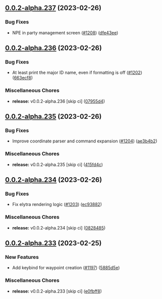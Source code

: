 ## [0.0.2-alpha.237](https://github.com/Wynntils/Artemis/compare/v0.0.2-alpha.236...v0.0.2-alpha.237) (2023-02-26)


### Bug Fixes

* NPE in party management screen ([#1208](https://github.com/Wynntils/Artemis/issues/1208)) ([dfe43ee](https://github.com/Wynntils/Artemis/commit/dfe43ee5515cc330d492d56f0712cab8e8906fed))

## [0.0.2-alpha.236](https://github.com/Wynntils/Artemis/compare/v0.0.2-alpha.235...v0.0.2-alpha.236) (2023-02-26)


### Bug Fixes

* At least print the major ID name, even if formatting is off ([#1202](https://github.com/Wynntils/Artemis/issues/1202)) ([663ecf8](https://github.com/Wynntils/Artemis/commit/663ecf84cf29315f3de8aa34164899dea38dc808))


### Miscellaneous Chores

* **release:** v0.0.2-alpha.236 [skip ci] ([07955d4](https://github.com/Wynntils/Artemis/commit/07955d48b1bb6accff26045c3391fa18e27f555a))

## [0.0.2-alpha.235](https://github.com/Wynntils/Artemis/compare/v0.0.2-alpha.234...v0.0.2-alpha.235) (2023-02-26)


### Bug Fixes

* Improve coordinate parser and command expansion ([#1204](https://github.com/Wynntils/Artemis/issues/1204)) ([ae3b4b2](https://github.com/Wynntils/Artemis/commit/ae3b4b2ec293d88362369a136edfe728bf5f312e))


### Miscellaneous Chores

* **release:** v0.0.2-alpha.235 [skip ci] ([415fd4c](https://github.com/Wynntils/Artemis/commit/415fd4cb712121a1c709645540c9cb456c72cd1c))

## [0.0.2-alpha.234](https://github.com/Wynntils/Artemis/compare/v0.0.2-alpha.233...v0.0.2-alpha.234) (2023-02-26)


### Bug Fixes

* Fix elytra rendering logic ([#1203](https://github.com/Wynntils/Artemis/issues/1203)) ([ec93882](https://github.com/Wynntils/Artemis/commit/ec938828fa68bd4b5db7e62f1bf9c79a7f660ea1))


### Miscellaneous Chores

* **release:** v0.0.2-alpha.234 [skip ci] ([0828485](https://github.com/Wynntils/Artemis/commit/08284852064732358edb8b7201e4da0b30a9aefa))

## [0.0.2-alpha.233](https://github.com/Wynntils/Artemis/compare/v0.0.2-alpha.232...v0.0.2-alpha.233) (2023-02-25)


### New Features

* Add keybind for waypoint creation ([#1197](https://github.com/Wynntils/Artemis/issues/1197)) ([5885d5e](https://github.com/Wynntils/Artemis/commit/5885d5edf61b88e66710a1b992e88b4be3c88e42))


### Miscellaneous Chores

* **release:** v0.0.2-alpha.233 [skip ci] ([e0fbff8](https://github.com/Wynntils/Artemis/commit/e0fbff8591956b5cdbbb395b5f0f55b093d74606))

